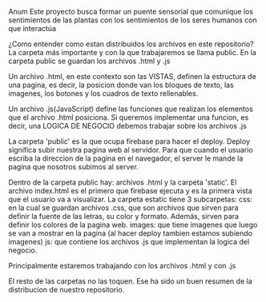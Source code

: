 Anum
Este proyecto busca formar un puente sensorial que comunique los sentimientos de las plantas con los sentimientos de los seres humanos con que interactúa

¿Como entender como estan distribuidos los archivos en este repositorio?
La carpeta más importante y con la que trabajaremos se llama public. 
En la carpeta public se guardan los archivos .html y .js

Un archivo .html, en este contexto son las VISTAS, definen la estructura de una pagina, es decir, la posicion donde van los bloques de texto, las imagenes, los botones y los cuadros de texto rellenables. 

Un archivo .js(JavaScript) define las funciones que realizan los elementos que el archivo .html posiciona. Si queremos implementar una funcion, es decir, una LOGICA DE NEGOCIO debemos trabajar sobre los archivos .js

La carpeta 'public' es la que ocupa firebase para hacer el deploy. Deploy significa subir nuestra pagina web al servidor. Para que cuando el usuario escriba la direccion de la pagina en el navegador, el server le mande la pagina que nosotros subimos al server.

Dentro de la carpeta public hay: archivos .html y la carpeta 'static'.
  El archivo index.html es el primero que firebase ejecuta y es la primera vista que el usuario va a visualizar.
  La carpeta estatic tiene 3 subcarpetas:
    css: en la cual se guardan archivos .css, que son archivos que sirven para definir la fuente de las letras, su color
         y formato. Además, sirven para definir los colores de la pagina web.
   images: que tiene imagenes que luego se van a mostrar en la pagina (al hacer deploy tambien estamos subiendo imagenes)
   js: que contiene los archivos .js que implementan la logica del negocio.
 
Principalmente estaremos trabajando con los archivos .html y con .js

El resto de las carpetas no las toquen.
Ese ha sido un buen resumen de la distribucion de nuestro repositorio.
